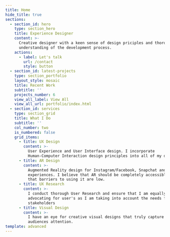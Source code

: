 ```yaml
---
title: Home
hide_title: true
sections:
  - section_id: hero
    type: section_hero
    title: Experience Designer
    content: >-
      Creative designer with a keen sense of design priciples and thorough
      understanding of the development process.
    actions:
      - label: Let's talk
        url: /contact
        style: button
  - section_id: latest-projects
    type: section_portfolio
    layout_style: mosaic
    title: Recent Work
    subtitle: ''
    projects_number: 6
    view_all_label: View All
    view_all_url: portfolio/index.html
  - section_id: services
    type: section_grid
    title: What I Do
    subtitle: ''
    col_number: two
    is_numbered: false
    grid_items:
      - title: UX Design
        content: >-
          User Experience and User Interface design. I incorporate
          Human-Computer Interaction design principles into all of my designs.
      - title: AR Design
        content: >-
          Augmented Reality design for Instagram/Facebook, Snapchat and Web
          experiences. I believe that AR should be completely accessible and
          that barriers to using it are low.
      - title: UX Research
        content: >-
          I conduct thorough User Research and ensure that I am equally
          advocating for user's as I am taking into account the needs from
          stakeholders
      - title: Visual Design
        content: >-
          I have an eye for creative visual designs that truly capture the
          audiences attention.
template: advanced
---
```

